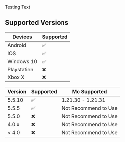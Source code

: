 Testing Text






## Supported Versions

| Devices | Supported          |
| ------- | ------------------ |
| Android | :white_check_mark: |
| IOS     | :white_check_mark: |
| Windows 10 | :white_check_mark: |
| Playstation | :x:            |
| Xbox X  | :x:                |

| Version | Supported          | Mc Supported |
| ------- | ------------------ | ------------ |
| 5.5.10   | :white_check_mark: | 1.21.30 - 1.21.31 |
| 5.5.5   | :white_check_mark: | Not Recommend to Use |
| 5.5.0   | :x:                | Not Recommend to Use |
| 4.0.x   | :x:                | Not Recommend to Use |
| < 4.0   | :x:                | Not Recommend to Use |
